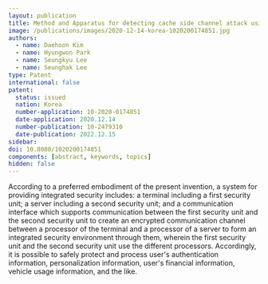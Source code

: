 ```yaml
---
layout: publication
title: Method and Apparatus for detecting cache side channel attack using trusted execution environment
image: /publications/images/2020-12-14-korea-1020200174851.jpg
authors:
  - name: Daehoon Kim
  - name: Hyungwon Park
  - name: Seungkyu Lee
  - name: Seunghak Lee
type: Patent
international: false
patent:
  status: issued
  nation: Korea
  number-application: 10-2020-0174851
  date-application: 2020.12.14
  number-publication: 10-2479310
  date-publication: 2022.12.15
sidebar:
doi: 10.8080/1020200174851
components: [abstract, keywords, topics]
hidden: false
---
```


According to a preferred embodiment of the present invention, a system for providing integrated security includes: a terminal including a first security unit; a server including a second security unit; and a communication interface which supports communication between the first security unit and the second security unit to create an encrypted communication channel between a processor of the terminal and a processor of a server to form an integrated security environment through them, wherein the first security unit and the second security unit use the different processors. Accordingly, it is possible to safely protect and process user's authentication information, personalization information, user's financial information, vehicle usage information, and the like.
